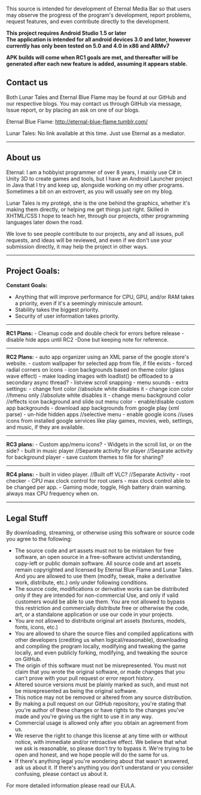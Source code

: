 This source is intended for development of Eternal Media Bar so that users may observe the progress of the program's development, report problems, request features, and even contribute directly to the development.

<strong>This project requires Android Studio 1.5 or later<br/>
The application is intended for all android devices 3.0 and later, however currently has only been tested on 5.0 and 4.0 in x86 and ARMv7</strong>

<strong>APK builds will come when RC1 goals are met, and thereafter will be generated after each new feature is added, assuming it appears stable.</strong>

<h2>Contact us</h2>
Both Lunar Tales and Eternal Blue Flame may be found at our GitHub and our respective blogs.
You may contact us through GitHub via message, Issue report, or by placing an ask on one of our blogs.

Eternal Blue Flame: http://eternal-blue-flame.tumblr.com/ 

Lunar Tales: No link available at this time. Just use Eternal as a mediator.
<hr/>
<h2> About us</h2>
Eternal: I am a hobbyist programmer of over 8 years, I mainly use C# in Unity 3D to create games and tools, but I have an Android Launcher project in Java that I try and keep up, alongside working on my other programs. Sometimes a bit on an extrovert, as you will usually see on my blog.

Lunar Tales is my protégé, she is the one behind the graphics, whether it's making them directly, or helping me get things just right. Skilled in XHTML/CSS I hope to teach her, through our projects, other programming languages later down the road.

We love to see people contribute to our projects, any and all issues, pull requests, and ideas will be reviewed, and even if we don't use your submission directly, it may help the project in other ways.


<hr>
<h2>Project Goals:</h2>

<strong>Constant Goals:</strong>
-	Anything that will improve performance for CPU, GPU, and/or RAM takes a priority, even if it's a seemingly miniscule amount.
-	Stability takes the biggest priority.
-	Security of user information takes priority.
</hr>
<hr>
<strong>RC1 Plans:</strong>
-	Cleanup code and double check for errors before release
-	disable hide apps until RC2 -Done but keeping note for reference.
</hr>
<hr>
<strong>RC2 Plans:</strong>
-	auto app organizer using an XML parse of the google store's website.
-	custom wallpaper for selected app from file, if file exists
-	forced radial corners on icons
-	icon backgrounds based on theme color (glass wave effect)
-	make loading images with loadlist() be offloaded to a secondary async thread?
-	listview scroll snapping
-	menu sounds
-	extra settings:
-	change font color //absolute white disables it
-	change icon color //hmenu only //absolute white disables it
-	change menu background color //effects icon background and slide out menu color
-	enable/disable custom app backgrounds
-	download app backgrounds from google play (xml parse)
-	un-hide hidden apps //selective menu
-	enable google icons //uses icons from installed google services like play games, movies, web, settings, and music, if they are available.
</hr>
<hr>
<strong>RC3 plans:</strong>
-	Custom app/menu icons?
-	Widgets in the scroll list, or on the side?
-	built in music player //Separate activity for player //Separate activity for background player
-	save custom themes to file for sharing?
</hr>
<hr>
<strong>RC4 plans:</strong>
-	built in video player. //Built off VLC? //Separate Activity
-	root checker
-	CPU max clock control for root users
-	max clock control able to be changed per app.
-	Gaming mode, toggle, High battery drain warning. always max CPU frequency when on.
<hr/>



<h2>Legal Stuff</h2>


By downloading, streaming, or otherwise using this software or source code you agree to the following:
-	The source code and art assets must not to be mistaken for free software, an open source in a free-software activist understanding, copy-left or public domain software. All source code and art assets remain copyrighted and licensed by Eternal Blue Flame and Lunar Tales. And you are allowed to use them (modify, tweak, make a derivative work, distribute, etc.) only under following conditions.
-	The source code, modifications or derivative works can be distributed only if they are intended for non-commercial Use, and only if valid customers would be able to use them. You are not allowed to bypass this restriction and commercially distribute free or otherwise the code, art, or a standalone application or use our code in your projects.
-	You are not allowed to distribute original art assets (textures, models, fonts, icons, etc.)
-	You are allowed to share the source files and compiled applications with other developers (crediting us when logical/reasonable), downloading and compiling the program locally, modifying and tweaking the game locally, and even publicly forking, modifying, and tweaking the source on GitHub.
-	The origin of this software must not be misrepresented. You must not claim that you wrote the original software, or made changes that you can't prove with your pull request or error report history. 
-	Altered source versions must be plainly marked as such, and must not be misrepresented as being the original software.
-	This notice may not be removed or altered from any source distribution. 
-	By making a pull request on our GitHub repository, you're stating that you're author of these changes or have rights to the changes you've made and you're giving us the right to use it in any way.
-	Commercial usage is allowed only after you obtain an agreement from us.
-	We reserve the right to change this license at any time with or without notice, with immediate and/or retroactive effect. We believe that what we ask is reasonable, so please don't try to bypass it. We're trying to be open and honest, and we hope people will do the same for us.
-	If there's anything legal you're wondering about that wasn't answered, ask us about it. If there's anything you don't understand or you consider confusing, please contact us about it.

For more detailed information please read our EULA.
